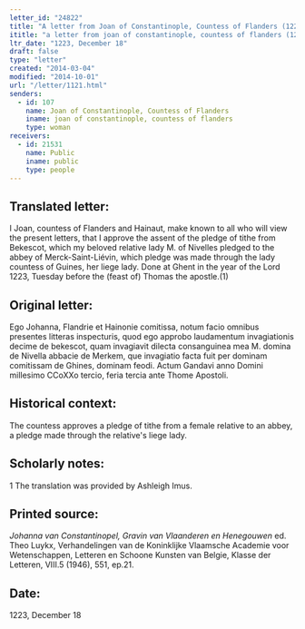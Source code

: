 ```yaml
---
letter_id: "24822"
title: "A letter from Joan of Constantinople, Countess of Flanders (1223, December 18)"
ititle: "a letter from joan of constantinople, countess of flanders (1223, december 18)"
ltr_date: "1223, December 18"
draft: false
type: "letter"
created: "2014-03-04"
modified: "2014-10-01"
url: "/letter/1121.html"
senders:
  - id: 107
    name: Joan of Constantinople, Countess of Flanders
    iname: joan of constantinople, countess of flanders
    type: woman
receivers:
  - id: 21531
    name: Public
    iname: public
    type: people
---
```

<h2> Translated letter:</h2>I Joan, countess of Flanders and Hainaut, make known to all who will view the present letters, that I approve the assent of the pledge of tithe from Bekescot, which my beloved relative lady M. of Nivelles pledged to the abbey of Merck-Saint-Liévin, which pledge was made through the lady countess of Guines, her liege lady.
	Done at Ghent in the year of the Lord 1223, Tuesday before the (feast of) Thomas the apostle.(1)
<h2 class="mt-4"> Original letter:</h2>Ego Johanna, Flandrie et Hainonie comitissa, notum facio omnibus presentes litteras inspecturis, quod ego approbo laudamentum invagiationis decime de bekescot, quam invagiavit dilecta consanguinea mea M. domina de Nivella abbacie de Merkem, que invagiatio facta fuit per dominam comitissam de Ghines, dominam feodi.
Actum Gandavi anno Domini millesimo CCoXXo tercio, feria tercia ante Thome Apostoli.
<h2 class="mt-4"> Historical context:</h2>The countess approves a pledge of tithe from a female relative to an abbey, a pledge made through the relative's liege lady.
<h2 class="mt-4"> Scholarly notes:</h2>1 The translation was provided by Ashleigh Imus.
<h2 class="mt-4"> Printed source:</h2><p><em>Johanna van Constantinopel, Gravin van Vlaanderen en Henegouwen</em> ed. Theo Luykx, Verhandelingen van de Koninklijke Vlaamsche Academie voor Wetenschappen, Letteren en Schoone Kunsten van Belgie, Klasse der Letteren, VIII.5 (1946), 551, ep.21.</p><h2 class="mt-4"> Date:</h2>1223, December 18